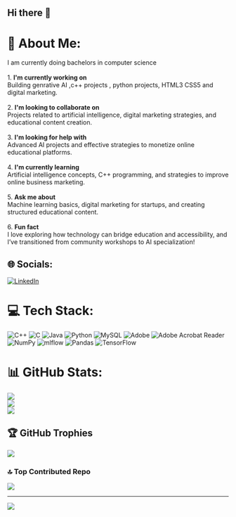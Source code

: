 ## Hi there 👋
# 💫 About Me:
I am currently doing bachelors in computer science <br><br>1. **I'm currently working on**  <br>   Building genrative  AI ,c++ projects , python projects, HTML3 CSS5 and digital marketing.<br><br>2. **I'm looking to collaborate on**  <br>   Projects related to artificial intelligence, digital marketing strategies, and educational content creation.<br><br>3. **I'm looking for help with**  <br>   Advanced AI projects and effective strategies to monetize online educational platforms.<br><br>4. **I'm currently learning**  <br>   Artificial intelligence concepts, C++ programming, and strategies to improve online business marketing.<br><br>5. **Ask me about**  <br>   Machine learning basics, digital marketing for startups, and creating structured educational content.<br><br>6. **Fun fact**  <br>   I love exploring how technology can bridge education and accessibility, and I’ve transitioned from community workshops to AI specialization!


## 🌐 Socials:
[![LinkedIn](https://img.shields.io/badge/LinkedIn-%230077B5.svg?logo=linkedin&logoColor=white)](https://linkedin.com/in/www.linkedin.com/in/hamad-iqbal-b09502337) 

# 💻 Tech Stack:
![C++](https://img.shields.io/badge/c++-%2300599C.svg?style=for-the-badge&logo=c%2B%2B&logoColor=white) ![C](https://img.shields.io/badge/c-%2300599C.svg?style=for-the-badge&logo=c&logoColor=white) ![Java](https://img.shields.io/badge/java-%23ED8B00.svg?style=for-the-badge&logo=openjdk&logoColor=white) ![Python](https://img.shields.io/badge/python-3670A0?style=for-the-badge&logo=python&logoColor=ffdd54) ![MySQL](https://img.shields.io/badge/mysql-4479A1.svg?style=for-the-badge&logo=mysql&logoColor=white) ![Adobe](https://img.shields.io/badge/adobe-%23FF0000.svg?style=for-the-badge&logo=adobe&logoColor=white) ![Adobe Acrobat Reader](https://img.shields.io/badge/Adobe%20Acrobat%20Reader-EC1C24.svg?style=for-the-badge&logo=Adobe%20Acrobat%20Reader&logoColor=white) ![NumPy](https://img.shields.io/badge/numpy-%23013243.svg?style=for-the-badge&logo=numpy&logoColor=white) ![mlflow](https://img.shields.io/badge/mlflow-%23d9ead3.svg?style=for-the-badge&logo=numpy&logoColor=blue) ![Pandas](https://img.shields.io/badge/pandas-%23150458.svg?style=for-the-badge&logo=pandas&logoColor=white) ![TensorFlow](https://img.shields.io/badge/TensorFlow-%23FF6F00.svg?style=for-the-badge&logo=TensorFlow&logoColor=white)
# 📊 GitHub Stats:
![](https://github-readme-stats.vercel.app/api?username=Hamadiqbal007&theme=dark&hide_border=false&include_all_commits=false&count_private=false)<br/>
![](https://nirzak-streak-stats.vercel.app/?user=Hamadiqbal007&theme=dark&hide_border=false)<br/>
![](https://github-readme-stats.vercel.app/api/top-langs/?username=Hamadiqbal007&theme=dark&hide_border=false&include_all_commits=false&count_private=false&layout=compact)

## 🏆 GitHub Trophies
![](https://github-profile-trophy.vercel.app/?username=Hamadiqbal007&theme=radical&no-frame=false&no-bg=false&margin-w=4)

### 🔝 Top Contributed Repo
![](https://github-contributor-stats.vercel.app/api?username=Hamadiqbal007&limit=5&theme=dark&combine_all_yearly_contributions=true)

---
[![](https://visitcount.itsvg.in/api?id=Hamadiqbal007&icon=0&color=0)](https://visitcount.itsvg.in)

<!-- Proudly created with GPRM ( https://gprm.itsvg.in ) -->
<!--
**Hamadiqbal007/Hamadiqbal007** is a ✨ _special_ ✨ repository because its `README.md` (this file) appears on your GitHub profile.

Here are some ideas to get you started:

- 🔭 I’m currently working on ...
- 🌱 I’m currently learning ...
- 👯 I’m looking to collaborate on ...
- 🤔 I’m looking for help with ...
- 💬 Ask me about ...
- 📫 How to reach me: ...
- 😄 Pronouns: ...
- ⚡ Fun fact: ...
-->
